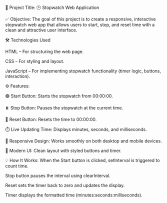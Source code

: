 📌 Project Title: 🕒 Stopwatch Web Application




✅ Objective:
The goal of this project is to create a responsive, interactive stopwatch web app that allows users to start, stop, and reset time with a clean and attractive user interface.



🛠️ Technologies Used


HTML – For structuring the web page.

CSS – For styling and layout.

JavaScript – For implementing stopwatch functionality (timer logic, buttons, interaction).


⚙️ Features:


🟢 Start Button: Starts the stopwatch from 00:00:00.

⏸️ Stop Button: Pauses the stopwatch at the current time.

🔁 Reset Button: Resets the time to 00:00:00.

⏱️ Live Updating Time: Displays minutes, seconds, and milliseconds.

📱 Responsive Design: Works smoothly on both desktop and mobile devices.

🎨 Modern UI: Clean layout with styled buttons and timer.


💡 How It Works:
When the Start button is clicked, setInterval is triggered to count time.

Stop button pauses the interval using clearInterval.

Reset sets the timer back to zero and updates the display.

Timer displays the formatted time (minutes:seconds:milliseconds).

